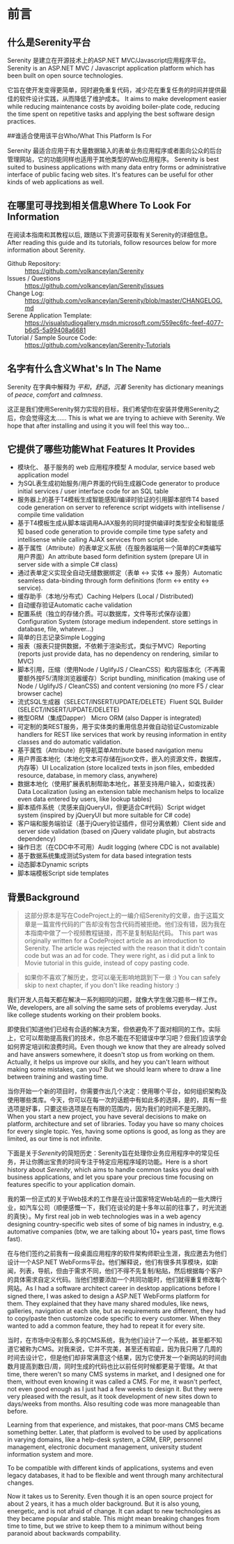 # 前言

## 什么是Serenity平台

Serenity 是建立在开源技术上的ASP.NET MVC/Javascript应用程序平台。
Serenity is an ASP.NET MVC / Javascript application platform which has been built on open source technologies.

它旨在使开发变得更简单，同时避免重复代码，减少花在重复任务的时间并提供最佳的软件设计实践，从而降低了维护成本。
It aims to make development easier while reducing maintenance costs by avoiding boiler-plate code, reducing the time spent on repetitive tasks and applying the best software design practices.


##谁适合使用该平台Who/What This Platform Is For

Serenity 最适合应用于有大量数据输入的表单业务应用程序或者面向公众的后台管理网站，它的功能同样也适用于其他类型的Web应用程序。
Serenity is best suited to business applications with many data entry forms or administrative interface of public facing web sites. It's features can be useful for other kinds of web applications as well.


## 在哪里可寻找到相关信息Where To Look For Information

在阅读本指南和其教程以后, 跟随以下资源可获取有关Serenity的详细信息。
After reading this guide and its tutorials, follow resources below for more information about Serenity.

<dl>

  <dt>Github Repository:</dt>
  <dd><a href='https://github.com/volkanceylan/Serenity'>https://github.com/volkanceylan/Serenity</a></dd>

  <dt>Issues / Questions</dt>
  <dd><a href='https://github.com/volkanceylan/Serenity/issues'>https://github.com/volkanceylan/Serenity/issues</a></dd>
  
  <dt>Change Log:</dt>
  <dd><a href='https://github.com/volkanceylan/Serenity/blob/master/CHANGELOG.md'>https://github.com/volkanceylan/Serenity/blob/master/CHANGELOG.md</a></dd>

  <dt>Serene Application Template:</dt>
  <dd><a href='https://visualstudiogallery.msdn.microsoft.com/559ec6fc-feef-4077-b6d5-5a99408a6681'>https://visualstudiogallery.msdn.microsoft.com/559ec6fc-feef-4077-b6d5-5a99408a6681</a></dd>

  <dt>Tutorial / Sample Source Code:</dt>
  <dd><a href='https://github.com/volkanceylan/Serenity-Tutorials'>https://github.com/volkanceylan/Serenity-Tutorials</a></dd>


</dl>


## 名字有什么含义What's In The Name

Serenity 在字典中解释为 *平和*，*舒适*，*沉着*
Serenity has dictionary meanings of *peace*, *comfort* and *calmness*.

这正是我们使用Serenity努力实现的目标，我们希望你在安装并使用Serenity之后，你会觉得这太……
This is what we are trying to achieve with Serenity. We hope that after installing and using it you will feel this way too...

## 它提供了哪些功能What Features It Provides

* 模块化、 基于服务的 web 应用程序模型 A modular, service based web application model
* 为SQL表生成初始服务/用户界面的代码生成器Code generator to produce initial services / user interface code for an SQL table
* 服务器上的基于T4模板生成智能感知/编译时验证的引用脚本部件T4 based code generation on server to reference script widgets with intellisense / compile time validation
* 基于T4模板生成从脚本端调用AJAX服务的同时提供编译时类型安全和智能感知 based code generation to provide compile time type safety and intellisense while calling AJAX services from script side.
* 基于属性（Attribute）的表单定义系统（在服务器端用一个简单的C#类编写用户界面）An attribute based form definition system (prepare UI in server side with a simple C# class)
* 通过表单定义实现全自动无缝数据绑定（表单 <-> 实体 <-> 服务）Automatic seamless data-binding through form definitions (form <-> entity <-> service).
* 缓存助手（本地/分布式）Caching Helpers (Local / Distributed)
* 自动缓存验证Automatic cache validation
* 配置系统（独立的存储介质。可以数据库，文件等形式保存设置）Configuration System (storage medium independent. store settings in database, file, whatever...)
* 简单的日志记录Simple Logging
* 报表（报表只提供数据，不依赖于渲染形式，类似于MVC）Reporting (reports just provide data, has no dependency on rendering, similar to MVC)
* 脚本引用，压缩（使用Node / UglifyJS / CleanCSS）和内容版本化（不再需要额外按F5/清除浏览器缓存）Script bundling, minification (making use of Node / UglifyJS / CleanCSS) and content versioning (no more F5 / clear browser cache)
* 流式SQL生成器（SELECT/INSERT/UPDATE/DELETE）Fluent SQL Builder (SELECT/INSERT/UPDATE/DELETE)
* 微型ORM（集成Dapper） Micro ORM (also Dapper is integrated)
* 可定制的类REST服务，用于实体类的重用信息并做自动验证Customizable handlers for REST like services that work by reusing information in entity classes and do automatic validation.
* 基于属性（Attribute）的导航菜单Attribute based navigation menu
* 用户界面本地化（本地化文本可存储在json文件，嵌入的资源文件，数据库，内存等）UI Localization (store localized texts in json files, embedded resource, database, in memory class, anywhere)
* 数据本地化（使用扩展表机制帮助本地化，甚至支持用户输入，如查找表）Data Localization (using an extension table mechanism helps to localize even data entered by users,  like lookup tables)
* 脚本插件系统（灵感来自jQueryUI，但更适合C#代码）Script widget system (inspired by jQueryUI but more suitable for C# code)
* 客户端和服务端验证（基于jQuery验证插件，但可分离依赖）Client side and server side validation (based on jQuery validate plugin, but abstracts dependency)
* 操作日志（在CDC中不可用）Audit logging (where CDC is not available)
* 基于数据系统集成测试System for data based integration tests
* 动态脚本Dynamic scripts
* 脚本端模板Script side templates

## 背景Background

> 这部分原本是写在CodeProject上的一编介绍Serenity的文章，由于这篇文章是一篇宣传代码的广告却没有包含代码而被拒绝。他们没有错，因为我在本指南中做了一个视频教程链接，而不是复制粘贴代码。
This part was originally written for a CodeProject article as an introduction to Serenity. The article was rejected with the reason that it didn't contain code but was an ad for code. They were right, as i did put a link to Movie tutorial in this guide, instead of copy pasting code. 

> 如果你不喜欢了解历史，您可以毫无影响地跳到下一章 :) You can safely skip to next chapter, if you don't like reading history :)

我们开发人员每天都在解决一系列相同的问题，就像大学生做习题书一样工作。We, developers, are all solving the same sets of problems everyday. Just like college students working on their problem books.

即使我们知道他们已经有合适的解决方案，但依避免不了面对相同的工作。实际上，它可以帮助提高我们的技术，你总不能在不犯错误中学习吧？但我们应该学会如何界定培训和浪费时间。Even though we know that they are already solved and have answers somewhere, it doesn't stop us from working on them. Actually, it helps us improve our skills, and hey you can't learn without making some mistakes, can you? But we should learn where to draw a line between training and wasting time.

当你开始一个新的项目时，你需要作出几个决定：使用哪个平台，如何组织架构及使用哪些类库。今天，你可以在每一次的话题中有如此多的选择，是的，具有一些选项是好事，只要这些选项是在有限的范围内，因为我们的时间不是无限的。When you start a new project, you have several decisions to make on platform, architecture and set of libraries. Today you have so many choices for every single topic. Yes, having some options is good, as long as they are limited, as our time is not infinite. 

下面是关于*Serenity*的简短历史：Serenity旨在处理你业务应用程序中的常见任务，并让你腾出宝贵的时间专注于特定应用程序域的功能。Here is a short history about *Serenity*, which aims to handle common tasks you deal with business applications, and let you spare your precious time focusing on features specific to your application domain.

我的第一份正式的关于Web技术的工作是在设计国家特定Web站点的一些大牌行业，如汽车公司（顺便感慨一下，我们在谈论的是十多年以前的往事了，时光流逝的真快）。My first real job in web technologies was in a web agency designing country-specific web sites of some of big names in industry, e.g. automative companies (btw, we are talking about 10+ years past, time flows fast).

在与他们签约之前我有一段桌面应用程序的软件架构师职业生涯，我应邀去为他们设计一个ASP.NET WebForms平台。他们解释说，他们有很多共享模块，如新闻，列表，导航，但由于需求不同，他们不得不先复制/粘贴，然后根据每个客户的具体需求自定义代码。当他们想要添加一个共同功能时，他们就得重复修改每个网站。As I had a software architect career in desktop applications before I signed there, I was asked to design a ASP.NET WebForms platform for them. They explained that they have many shared modules, like news, galleries, navigation at each site, but as requirements are different, they had to copy/paste then customize code specific to every customer. When they wanted to add a common feature, they had to repeat it for every site.

当时，在市场中没有那么多的CMS系统，我为他们设计了一个系统，甚至都不知道它被称为CMS。对我来说，它并不完美，甚至还有瑕疵，因为我只用了几周的时间去设计它，但是他们却非常满意这个结果，因为它使开发一个新网站的时间由数月提高到数日/周，同时生成的代码也比以前任何时候都更易于管理。At that time, there weren't so many CMS systems in market, and I designed one for them, without even knowing it was called a CMS. For me, it wasn't perfect, not even good enough as I just had a few weeks to design it. But they were very pleased with the result, as it took development of new sites down to days/weeks from months. Also resulting code was more manageable than before.

Learning from that experience, and mistakes, that poor-mans CMS became something better. Later, that platform is evolved to be used by applications in varying domains, like a help-desk system, a CRM, ERP, personnel management, electronic document management, university student information system and more.

To be compatible with different kinds of applications, systems and even legacy databases, it had to be flexible and went through many architectural changes.

Now it takes us to Serenity. Even though it is an open source project for about 2 years, it has a much older background. But it is also young, energetic, and is not afraid of change. It can adapt to new technologies as they became popular and stable. This might mean breaking changes from time to time, but we strive to keep them to a minimum without being paranoid about backwards compability.

